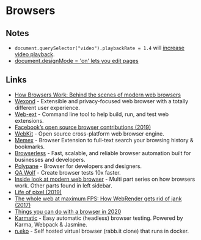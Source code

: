 # Browsers

## Notes

- `document.querySelector("video").playbackRate = 1.4` will [increase video playback](https://mjtsai.com/blog/2018/06/25/speeding-up-wwdc-videos/).
- [document.designMode = 'on' lets you edit pages](https://twitter.com/sulco/status/1177559150563344384)

## Links

- [How Browsers Work: Behind the scenes of modern web browsers](https://www.html5rocks.com/en/tutorials/internals/howbrowserswork/)
- [Wexond](https://github.com/wexond/wexond) - Extensible and privacy-focused web browser with a totally different user experience.
- [Web-ext](https://github.com/mozilla/web-ext) - Command line tool to help build, run, and test web extensions.
- [Facebook’s open source browser contributions (2019)](https://code.fb.com/web/browser-contributions/)
- [WebKit](https://github.com/WebKit/webkit) - Open source cross-platform web browser engine.
- [Memex](https://github.com/WorldBrain/Memex) - Browser Extension to full-text search your browsing history & bookmarks.
- [Browserless](https://www.browserless.io/) - Fast, scalable, and reliable browser automation built for businesses and developers.
- [Polypane](https://polypane.app/) - Browser for developers and designers.
- [QA Wolf](https://github.com/qawolf/qawolf) - Create browser tests 10x faster.
- [Inside look at modern web browser](https://developers.google.com/web/updates/2018/09/inside-browser-part1) - Multi part series on how browsers work. Other parts found in left sidebar.
- [Life of pixel (2019)](https://docs.google.com/presentation/d/1boPxbgNrTU0ddsc144rcXayGA_WF53k96imRH8Mp34Y/edit#slide=id.g60f92a5151_40_0)
- [The whole web at maximum FPS: How WebRender gets rid of jank (2017)](https://hacks.mozilla.org/2017/10/the-whole-web-at-maximum-fps-how-webrender-gets-rid-of-jank/)
- [Things you can do with a browser in 2020](https://github.com/luruke/browser-2020#readme)
- [Karmatic](https://github.com/developit/karmatic) - Easy automatic (headless) browser testing. Powered by Karma, Webpack & Jasmine.
- [n.eko](https://github.com/nurdism/neko) - Self hosted virtual browser (rabb.it clone) that runs in docker.
